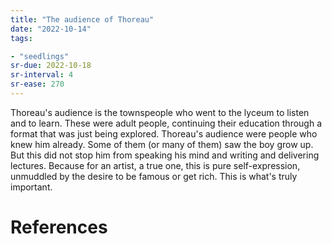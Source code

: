 ```yaml
---
title: "The audience of Thoreau"
date: "2022-10-14"
tags:

- "seedlings"
sr-due: 2022-10-18
sr-interval: 4
sr-ease: 270
---
```


Thoreau's audience is the townspeople who went to the lyceum to listen and to learn. These were adult people, continuing their education through a format that was just being explored. Thoreau's audience were people who knew him already. Some of them (or many of them) saw the boy grow up. But this did not stop him from speaking his mind and writing and delivering lectures. Because for an artist, a true one, this is pure self-expression, unmuddled by the desire to be famous or get rich. This is what's truly important.

# References